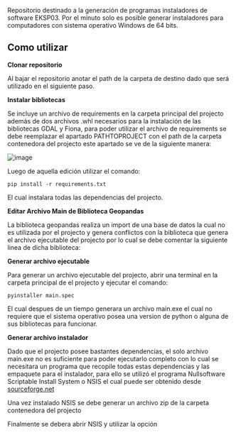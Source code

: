 Repositorio destinado a la generación de programas instaladores de software EKSP03. Por el minuto solo es posible generar instaladores para computadores con sistema operativo Windows de 64 bits.

## Como utilizar

**Clonar repositorio**
 
 Al bajar el repositorio anotar el path de la carpeta de destino dado que será utilizado en el siguiente paso.
 
 **Instalar bibliotecas**
 
 Se incluye un archivo de requirements en la carpeta principal del projecto además de dos archivos .whl necesarios para la instalación de las bibliotecas GDAL y Fiona, para poder utilizar el archivo de requirements se debe reemplazar el apartado PATHTOPROJECT con el path de la carpeta contenedora del projecto este apartado se ve de la siguiente manera:
 
![image](https://user-images.githubusercontent.com/30658657/176694666-46ac64b4-475d-4c7b-99de-a4ff6b4299e0.png)

Luego de aquella edición utilizar el comando:

```
pip install -r requirements.txt
```

El cual instalara todas las dependencias del projecto.

**Editar Archivo Main de Biblioteca Geopandas**

La biblioteca geopandas realiza un import de una base de datos la cual no es utilizada por el projecto y genera conflictos con la biblioteca que genera el archivo ejecutable del projecto por lo cual se debe comentar la siguiente linea de dicha biblioteca:

**Generar archivo ejecutable**

Para generar un archivo ejecutable del projecto, abrir una terminal en la carpeta principal de el projecto y ejecutar el comando:

```
pyinstaller main.spec
```

El cual despues de un tiempo generara un archivo main.exe el cual no requiere que el sistema operativo posea una version de python o alguna de sus bibliotecas para funcionar.

**Generar archivo instalador**

Dado que el projecto posee bastantes dependencias, el solo archivo main.exe no es suficiente para poder ejecutarlo completo con lo cual se necesitara un programa que recopile todas estas dependencias y las empaquete para el instalador, para ello se utilizó el programa Nullsoftware Scriptable Install System o NSIS el cual puede ser obtenido desde [sourceforge.net](https://sourceforge.net/)

Una vez instalado NSIS se debe generar un archivo zip de la carpeta contenedora del projecto

Finalmente se debera abrir NSIS y utilizar la opción
